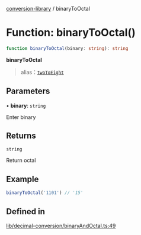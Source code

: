 [conversion-library](../globals.md) / binaryToOctal

# Function: binaryToOctal()

```ts
function binaryToOctal(binary: string): string
```

**binaryToOctal**

<Badge type="tip" text="version: v0.0.5+" />

> alias：[`twoToEight`](twoToEight)

## Parameters

• **binary**: `string`

Enter binary

## Returns

`string`

Return octal

## Example

```ts
binaryToOctal('1101') // '15'
```

## Defined in

[lib/decimal-conversion/binaryAndOctal.ts:49](https://github.com/fxss5201/conversion-library/blob/f6fab6ca6761147d1f6fa1253d4c6904c568e06d/lib/decimal-conversion/binaryAndOctal.ts#L49)
